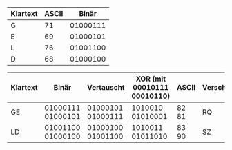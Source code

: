 | Klartext | ASCII | Binär    |
| -------- | ----- | -------- |
| G        | 71    | 01000111 |
| E        | 69    | 01000101 |
| L        | 76    | 01001100 |
| D        | 68    | 01000100 |

| Klartext | Binär             | Vertauscht        | XOR (mit 00010111 00010110) | ASCII | Verschlüsselt |
| -------- | ----------------- | ----------------- | --------------------------- | ----- | ------------- |
| GE       | 01000111 01000101 | 01000101 01000111 | 1010010 01010001            | 82 81 | RQ              |
| LD       | 01001100 01000100 | 01000100 01001100 | 1010011 01011010            | 83 90 | SZ              |
